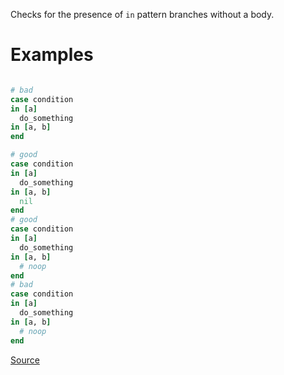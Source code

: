 
Checks for the presence of `in` pattern branches without a body.

# Examples

```ruby

# bad
case condition
in [a]
  do_something
in [a, b]
end

# good
case condition
in [a]
  do_something
in [a, b]
  nil
end
# good
case condition
in [a]
  do_something
in [a, b]
  # noop
end
# bad
case condition
in [a]
  do_something
in [a, b]
  # noop
end
```

[Source](http://www.rubydoc.info/gems/rubocop/RuboCop/Cop/Lint/EmptyInPattern)